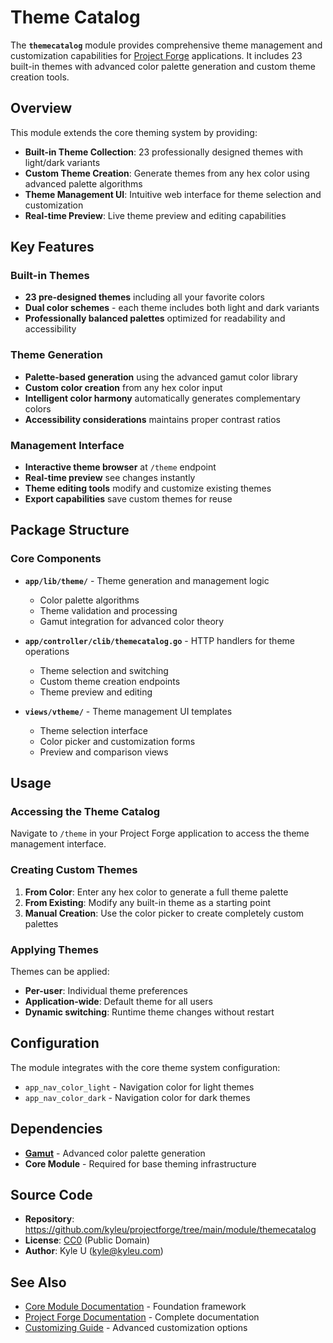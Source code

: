 # Theme Catalog

The **`themecatalog`** module provides comprehensive theme management and customization capabilities for [Project Forge](https://projectforge.dev) applications. It includes 23 built-in themes with advanced color palette generation and custom theme creation tools.

## Overview

This module extends the core theming system by providing:

- **Built-in Theme Collection**: 23 professionally designed themes with light/dark variants
- **Custom Theme Creation**: Generate themes from any hex color using advanced palette algorithms
- **Theme Management UI**: Intuitive web interface for theme selection and customization
- **Real-time Preview**: Live theme preview and editing capabilities

## Key Features

### Built-in Themes
- **23 pre-designed themes** including all your favorite colors
- **Dual color schemes** - each theme includes both light and dark variants
- **Professionally balanced palettes** optimized for readability and accessibility

### Theme Generation
- **Palette-based generation** using the advanced gamut color library
- **Custom color creation** from any hex color input
- **Intelligent color harmony** automatically generates complementary colors
- **Accessibility considerations** maintains proper contrast ratios

### Management Interface
- **Interactive theme browser** at `/theme` endpoint
- **Real-time preview** see changes instantly
- **Theme editing tools** modify and customize existing themes
- **Export capabilities** save custom themes for reuse

## Package Structure

### Core Components

- **`app/lib/theme/`** - Theme generation and management logic
  - Color palette algorithms
  - Theme validation and processing
  - Gamut integration for advanced color theory

- **`app/controller/clib/themecatalog.go`** - HTTP handlers for theme operations
  - Theme selection and switching
  - Custom theme creation endpoints
  - Theme preview and editing

- **`views/vtheme/`** - Theme management UI templates
  - Theme selection interface
  - Color picker and customization forms
  - Preview and comparison views

## Usage

### Accessing the Theme Catalog

Navigate to `/theme` in your Project Forge application to access the theme management interface.

### Creating Custom Themes

1. **From Color**: Enter any hex color to generate a full theme palette
2. **From Existing**: Modify any built-in theme as a starting point
3. **Manual Creation**: Use the color picker to create completely custom palettes

### Applying Themes

Themes can be applied:
- **Per-user**: Individual theme preferences
- **Application-wide**: Default theme for all users
- **Dynamic switching**: Runtime theme changes without restart

## Configuration

The module integrates with the core theme system configuration:

- `app_nav_color_light` - Navigation color for light themes
- `app_nav_color_dark` - Navigation color for dark themes

## Dependencies

- **[Gamut](https://github.com/go-gamut/gamut)** - Advanced color palette generation
- **Core Module** - Required for base theming infrastructure

## Source Code

- **Repository**: https://github.com/kyleu/projectforge/tree/main/module/themecatalog
- **License**: [CC0](https://creativecommons.org/publicdomain/zero/1.0) (Public Domain)
- **Author**: Kyle U (kyle@kyleu.com)

## See Also

- [Core Module Documentation](core.md) - Foundation framework
- [Project Forge Documentation](https://projectforge.dev) - Complete documentation
- [Customizing Guide](../customizing.md) - Advanced customization options
